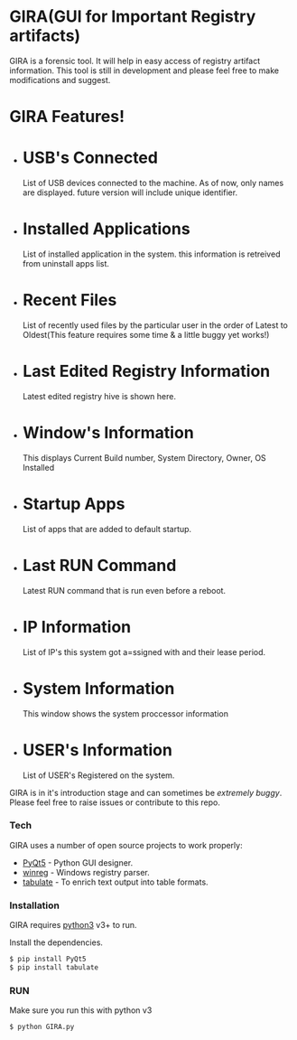 # GIRA(GUI for Important Registry artifacts)


GIRA is a forensic tool. It will help in easy access of registry artifact information. This tool is still in development and please feel free to make modifications and suggest.


# GIRA Features!

  - # USB's Connected
      List of USB devices connected to the machine. As of now, only names are displayed. future version will include unique identifier. 
  - # Installed Applications
      List of installed application in the system. this information is retreived from uninstall apps list.
  - # Recent Files
      List of recently used files by the particular user in the order of Latest to Oldest(This feature requires some time & a little buggy yet works!)
  - # Last Edited Registry Information
      Latest edited registry hive is shown here.
  - # Window's Information
      This displays Current Build number, System Directory, Owner, OS Installed
  - # Startup Apps
      List of apps that are added to default startup. 
  - # Last RUN Command
      Latest RUN command that is run even before a reboot.
  - # IP Information
      List of IP's this system got a=ssigned with and their lease period.
  - # System Information
      This window shows the system proccessor information
  - # USER's Information
      List of USER's Registered on the system.

GIRA is in it's introduction stage and can sometimes be *extremely buggy*. Please feel free to raise issues or contribute to this repo.

### Tech

GIRA uses a number of open source projects to work properly:

* [PyQt5](https://pypi.org/project/PyQt5/) - Python GUI designer.
* [winreg](https://docs.python.org/3/library/winreg.html) - Windows registry parser.
* [tabulate](https://pypi.org/project/tabulate/) - To enrich text output into table formats.

### Installation

GIRA requires [python3](https://www.python.org/download/releases/3.0/) v3+ to run.

Install the dependencies.

```sh
$ pip install PyQt5
$ pip install tabulate
```

### RUN

Make sure you run this with python v3

```sh
$ python GIRA.py
